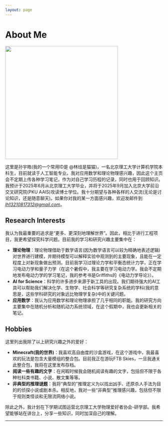 ```yaml
---
layout: page
---
```


# About Me

<img src="https://zeroovector.github.io/images/sunyuhao.jpg" class="floatpic" width="360" height="360">


这里是孙宇皓(我的一个常用ID是 @林焓是猫猫)，一名北京理工大学计算机学院本科生，目前就读于人工智能专业。我对应用数学和理论物理感兴趣，因此这个主页会不定期上传各种学习笔记，作为对自己学习历程的记录，同时也用于回顾知识。我预计于2025年6月从北京理工大学毕业，并将于2025年9月加入北京大学前沿交叉研究院(PKU AAIS)攻读博士学位。我十分期望与各种各样的人交流(无论是讨论知识，还是随意聊天)。如果你对我的某一方面感兴趣，欢迎发邮件到*lh13210817312@gmail.com*。


## Research Interests

我认为我最重要的追求是“更多、更深刻地理解世界”。因此，相比于进行工程项目，我更希望探究科学问题。目前我的学习和研究兴趣主要集中在：

- **理论物理**：理论物理借助于数学语言(因为数学语言可以较为精确地表述逻辑)对世界进行建模，并期待模型可以解释实验中观测到的主要现象，且能在一定程度上对新现象做出预测。目前我学习过理论力学和平衡态统计力学，正在学习电动力学和量子力学（在这个暑假中，我主要在学习电动力学。我会不定期地发布电动力学的学习笔记，我的参考书是Griffiths的《电动力学导论》）。
- **AI for Science**：科学的许多进步来源于新工具的出现。我们期待强大的AI工具可以帮助我们解决化学、生物学、社会科学等研究复杂系统的学科(我的意思是，这些学科研究的对象远比物理学复杂)中的关键问题。
- **应用数学**：我认为应用数学和理论物理承担了几乎相同的职能。我的研究方向主要集中在随机分析和随机动力系统领域，在这个假期中，我也会更新相关的笔记。



## Hobbies

这里列出我除了以上研究兴趣之外的爱好：

- **Minecraft(我的世界)**：我喜欢高自由度的沙盒游戏，在这个游戏中，我最喜欢的玩法是包含大量模组的整合包。目前我正在游玩FTB Skies，一旦我通关此整合包，我将在这里发布存档。
- **阅读一些有趣的文字**：在闲暇时候我会随机阅读有趣的文字，包括但不限于各种社科类书籍、小说、散文集等等。
- **非典型的推理谜题**：我将“典型的”推理定义为以找出凶手、还原杀人手法为目的的侦探小说或剧本杀。相反地，我对一些“非典型”推理感兴趣，包括但不限于规则类怪谈和无限流网络小说。

除此之外，我计划在下学期试图运营北京理工大学物理爱好者协会-研学部。我希望能够站在讲台上，分享一些知识，同时加深自己的理解。


---



